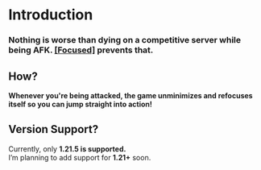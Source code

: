 # Introduction  
### **Nothing is worse than dying on a competitive server while being AFK.** [[Focused]](https://modrinth.com/mod/focusedminecraft/) **prevents that.**

## How?  
**Whenever you're being attacked, the game unminimizes and refocuses itself so you can jump straight into action!**

## Version Support?  
Currently, only **1.21.5 is supported.**  
I’m planning to add support for **1.21+** soon.  
